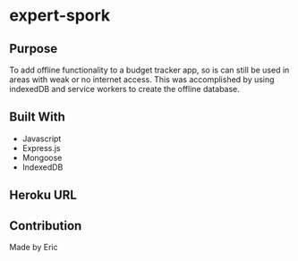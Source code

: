 # expert-spork

## Purpose
To add offline functionality to a budget tracker app, so is can still be used in areas with weak or no internet access. This was accomplished by using indexedDB and service workers to create the offline database.  

## Built With
* Javascript
* Express.js
* Mongoose
* IndexedDB


## Heroku URL


## Contribution
Made by Eric